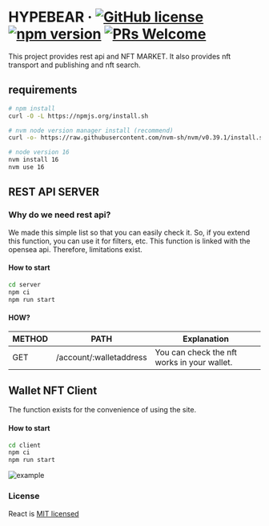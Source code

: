 # HYPEBEAR &middot; [![GitHub license](https://img.shields.io/badge/license-MIT-blue.svg)](https://github.com/facebook/react/blob/main/LICENSE) [![npm version](https://img.shields.io/npm/v/react.svg?style=flat)](https://www.npmjs.com/package/react) [![PRs Welcome](https://img.shields.io/badge/PRs-welcome-brightgreen.svg)](https://reactjs.org/docs/how-to-contribute.html#your-first-pull-request)

This project provides rest api and NFT MARKET. It also provides nft transport and publishing and nft search.


## requirements 

```bash
# npm install
curl -O -L https://npmjs.org/install.sh

# nvm node version manager install (recommend)
curl -o- https://raw.githubusercontent.com/nvm-sh/nvm/v0.39.1/install.sh | bash

# node version 16
nvm install 16
nvm use 16
```


## REST API SERVER

### Why do we need rest api?

We made this simple list so that you can easily check it. So, if you extend this function, you can use it for filters, etc. This function is linked with the opensea api. Therefore, limitations exist.

#### How to start 
```bash
cd server
npm ci
npm run start
```

#### HOW?

|METHOD|PATH|Explanation| 
|----|---|---|
|GET|/account/:walletaddress|You can check the nft works in your wallet.|


## Wallet NFT Client

The function exists for the convenience of using the site.

#### How to start

```bash
cd client
npm ci
npm run start
```

![example](https://github.com/codestates/beb-02-hypebear/blob/main/gif/output.gif)



### License
React is [MIT licensed](./LICENSE)
